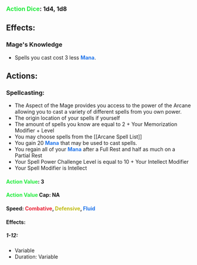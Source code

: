 ### <span style="font-weight:bold;color:rgb(33, 235, 60)">Action Dice</span>: 1d4, 1d8
## Effects:
### Mage's Knowledge
- Spells you cast cost 3 less <span style="font-weight:bold;color:rgb(33, 117, 235)">Mana</span>.
## Actions:
### Spellcasting:
- The Aspect of the Mage provides you access to the power of the Arcane allowing you to cast a variety of different spells from you own power.
- The origin location of your spells if yourself
- The amount of spells you know are equal to 2 + Your Memorization Modifier + Level
- You may choose spells from the [[Arcane Spell List]]
- You gain 20 <span style="font-weight:bold;color:rgb(33, 117, 235)">Mana</span> that may be used to cast spells.
- You regain all of your <span style="font-weight:bold;color:rgb(33, 117, 235)">Mana</span> after a Full Rest and half as much on a Partial Rest
- Your Spell Power Challenge Level is equal to 10 + Your Intellect Modifier
- Your Spell Modifier is Intellect
#### <span style="font-weight:bold;color:rgb(33, 235, 60)">Action Value</span>: 3
#### <span style="font-weight:bold;color:rgb(33, 235, 60)">Action Value</span> Cap: NA
#### Speed: <span style="font-weight:bold; color:rgb(235, 33, 53)">Combative</span>, <span style="font-weight:bold; color:rgb(192, 187, 17)">Defensive</span>, <span style="font-weight:bold; color:rgb(33, 117, 235)">Fluid</span>
#### Effects:
##### 1-12: 
- Variable
- Duration: Variable
